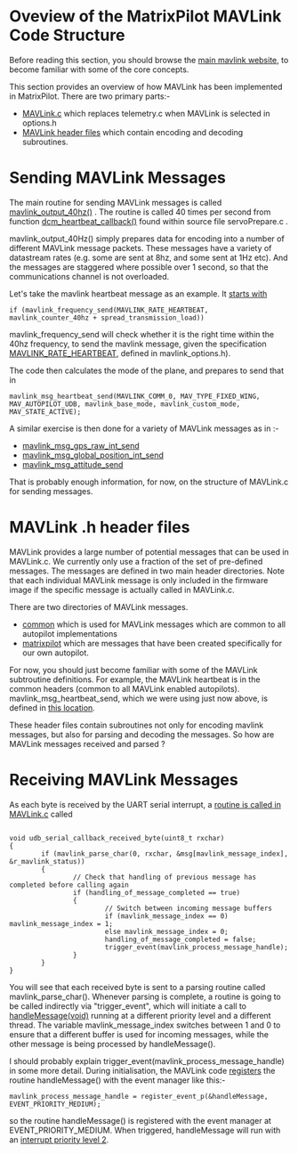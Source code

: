 # Oveview of the MatrixPilot MAVLink Code Structure

Before reading this section, you should browse the [main mavlink website](http://qgroundcontrol.org/mavlink/start), to become familiar with some of the core concepts.

This section provides an overview of how MAVLink has been implemented in MatrixPilot. There are two primary parts:-

  * [MAVLink.c](http://code.google.com/p/gentlenav/source/browse/trunk/MatrixPilot/MAVLink.c#22) which replaces telemetry.c when MAVLink is selected in options.h
  * [MAVLink header files](http://code.google.com/p/gentlenav/source/browse/#svn%2Ftrunk%2FMAVLink%2Finclude%2Fcommon) which contain encoding and decoding subroutines.

# Sending MAVLink Messages

The main routine for sending MAVLink messages is called [mavlink\_output\_40hz()](http://code.google.com/p/gentlenav/source/browse/trunk/MatrixPilot/MAVLink.c#728) . The routine is called 40 times per second from function [dcm\_heartbeat\_callback()](http://code.google.com/p/gentlenav/source/browse/trunk/MatrixPilot/servoPrepare.c#110) found within source file servoPrepare.c .

mavlink\_output\_40Hz() simply prepares data for encoding into a number of different MAVLink message packets. These messages have a variety of datastream rates (e.g. some are sent at 8hz, and some sent at 1Hz etc). And the messages are staggered where possible over 1 second, so that the communications channel is not overloaded.

Let's take the mavlink heartbeat message as an example. It [starts with](http://code.google.com/p/gentlenav/source/browse/trunk/MatrixPilot/MAVLink.c#783)
```
if (mavlink_frequency_send(MAVLINK_RATE_HEARTBEAT, mavlink_counter_40hz + spread_transmission_load)) 
```
mavlink\_frequency\_send will check whether it is the right time within the 40hz frequency, to send the mavlink message, given the specification  [MAVLINK\_RATE\_HEARTBEAT](http://code.google.com/p/gentlenav/source/browse/trunk/MatrixPilot/mavlink_options.h#33), defined in mavlink\_options.h).

The code then calculates the mode of the plane, and prepares to send that in
```
mavlink_msg_heartbeat_send(MAVLINK_COMM_0, MAV_TYPE_FIXED_WING, MAV_AUTOPILOT_UDB, mavlink_base_mode, mavlink_custom_mode, MAV_STATE_ACTIVE);
```

A similar exercise is then done for a variety of MAVLink messages as in :-
  * [mavlink\_msg\_gps\_raw\_int\_send](http://code.google.com/p/gentlenav/source/browse/trunk/MatrixPilot/MAVLink.c#822)
  * [mavlink\_msg\_global\_position\_int\_send](http://code.google.com/p/gentlenav/source/browse/trunk/MatrixPilot/MAVLink.c#849)
  * [mavlink\_msg\_attitude\_send ](http://code.google.com/p/gentlenav/source/browse/trunk/MatrixPilot/MAVLink.c#899)

That is probably enough information, for now, on the structure of MAVLink.c for sending messages.

# MAVLink .h header files

MAVLink provides a large number of potential messages that can be used in MAVLink.c. We currently only use a fraction of the set of pre-defined messages. The messages are defined in two main header directories. Note that each individual MAVLink message is only included in the firmware image if the specific message is actually called in MAVLink.c.

There are two directories of MAVLink messages.
  * [common](http://code.google.com/p/gentlenav/source/browse/trunk/MAVLink/include/common/) which is used for MAVLink messages which are common to all autopilot implementations
  * [matrixpilot](http://code.google.com/p/gentlenav/source/browse/trunk/MAVLink/include/#include%2Fmatrixpilot) which are messages that have been created specifically for our own autopilot.

For now, you should just become familiar with some of the MAVLink subtroutine definitions. For example, the MAVLink heartbeat is in the common headers (common to all MAVLink enabled autopilots). mavlink\_msg\_heartbeat\_send, which we were using just now above, is defined in [this location](http://code.google.com/p/gentlenav/source/browse/trunk/MAVLink/include/common/mavlink_msg_heartbeat.h#143).

These header files contain subroutines not only for encoding mavlink messages, but also for parsing and decoding the messages. So how are MAVLink messages received and parsed ?

# Receiving MAVLink Messages

As each byte is received by the UART serial interrupt, a [routine is called in MAVLink.c](http://code.google.com/p/gentlenav/source/browse/trunk/MatrixPilot/MAVLink.c#311) called
```

void udb_serial_callback_received_byte(uint8_t rxchar)
{
        if (mavlink_parse_char(0, rxchar, &msg[mavlink_message_index], &r_mavlink_status))
        {
                // Check that handling of previous message has completed before calling again
                if (handling_of_message_completed == true)
                {
                        // Switch between incoming message buffers
                        if (mavlink_message_index == 0) mavlink_message_index = 1;
                        else mavlink_message_index = 0;
                        handling_of_message_completed = false;
                        trigger_event(mavlink_process_message_handle);
                }
        }
}
```

You will see that each received byte is sent to a parsing routine called mavlink\_parse\_char(). Whenever parsing is complete, a routine is going to be called indirectly via "trigger\_event", which will initiate a call to [handleMessage(void)](http://code.google.com/p/gentlenav/source/browse/trunk/MatrixPilot/MAVLink.c#602) running at a different priority level and a different thread. The variable mavlink\_message\_index switches between 1 and 0 to ensure that a different buffer is used for incoming messages, while the other message is being processed by handleMessage().

I should probably explain trigger\_event(mavlink\_process\_message\_handle) in some more detail. During initialisation, the MAVLink code [registers](http://code.google.com/p/gentlenav/source/browse/trunk/MatrixPilot/MAVLink.c#128) the routine handleMessage() with the event manager like this:-
```
mavlink_process_message_handle = register_event_p(&handleMessage, EVENT_PRIORITY_MEDIUM);
```
so the routine handleMessage() is registered with the event manager at EVENT\_PRIORITY\_MEDIUM. When triggered, handleMessage will run with an [interrupt priority level 2](http://code.google.com/p/gentlenav/source/browse/trunk/libUDB/interrupt.h#56).